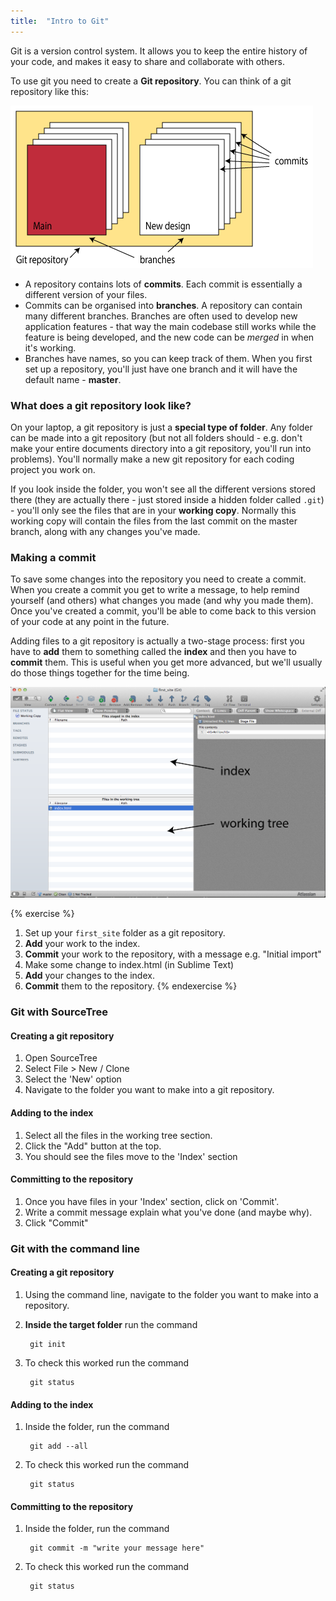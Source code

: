 ```yaml
---
title:  "Intro to Git"
---
```


Git is a version control system. It allows you to keep the entire history of your code, and makes it easy to share and collaborate with others.

To use git you need to create a **Git repository**. You can think of a git repository like this:

![Basic git](/assets/basic_git.png)

- A repository contains lots of **commits**. Each commit is essentially a different version of your files.
- Commits can be organised into **branches**. A repository can contain many different branches. Branches are often used to develop new application features - that way the main codebase still works while the feature is being developed, and the new code can be *merged* in when it's working.
- Branches have names, so you can keep track of them. When you first set up a repository, you'll just have one branch and it will have the default name - **master**.

### What does a git repository look like?

On your laptop, a git repository is just a **special type of folder**. Any folder can be made into a git repository (but not all folders should - e.g. don't make your entire documents directory into a git repository, you'll run into problems). You'll normally make a new git repository for each coding project you work on.

If you look inside the folder, you won't see all the different versions stored there (they are actually there - just stored inside a hidden folder called `.git`) - you'll only see the files that are in your **working copy**. Normally this working copy will contain the files from the last commit on the master branch, along with any changes you've made.

### Making a commit

To save some changes into the repository you need to create a commit. When you create a commit you get to write a message, to help remind yourself (and others) what changes you made (and why you made them). Once you've created a commit, you'll be able to come back to this version of your code at any point in the future.

Adding files to a git repository is actually a two-stage process: first you have to **add** them to something called the **index** and then you have to **commit** them. This is useful when you get more advanced, but we'll usually do those things together for the time being.

![Index and working tree](/assets/index_working_tree.png)

{% exercise %}
1. Set up your `first_site` folder as a git repository.
2. **Add** your work to the index.
3. **Commit** your work to the repository, with a message e.g. "Initial import"
4. Make some change to index.html (in Sublime Text)        
5. **Add** your changes to the index.
6. **Commit** them to the repository.
{% endexercise %}


### Git with SourceTree

#### Creating a git repository

1. Open SourceTree
2. Select File > New / Clone
3. Select the 'New' option
4. Navigate to the folder you want to make into a git repository.

#### Adding to the index

1. Select all the files in the working tree section.
2. Click the "Add" button at the top.
3. You should see the files move to the 'Index' section

#### Committing to the repository

1. Once you have files in your 'Index' section, click on 'Commit'.
2. Write a commit message explain what you've done (and maybe why).
3. Click "Commit"

### Git with the command line

#### Creating a git repository

1. Using the command line, navigate to the folder you want to make into a repository.
2. **Inside the target folder** run the command

        git init

3. To check this worked run the command

        git status

#### Adding to the index

1. Inside the folder, run the command

        git add --all

3. To check this worked run the command

        git status

#### Committing to the repository

1. Inside the folder, run the command

        git commit -m "write your message here"

3. To check this worked run the command

        git status